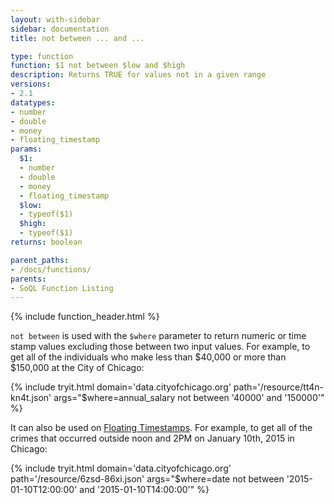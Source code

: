 ```yaml
---
layout: with-sidebar
sidebar: documentation
title: not between ... and ...

type: function
function: $1 not between $low and $high
description: Returns TRUE for values not in a given range
versions:
- 2.1
datatypes:
- number
- double
- money
- floating_timestamp
params:
  $1:
  - number
  - double
  - money
  - floating_timestamp
  $low:
  - typeof($1)
  $high:
  - typeof($1)
returns: boolean

parent_paths: 
- /docs/functions/
parents: 
- SoQL Function Listing 
---
```


{% include function_header.html %}

`not between` is used with the `$where` parameter to return numeric or time stamp values excluding those between two input values. For example, to get all of the individuals who make less than $40,000 or more than $150,000 at the City of Chicago:

{% include tryit.html domain='data.cityofchicago.org' path='/resource/tt4n-kn4t.json' args="$where=annual_salary not between '40000' and '150000'" %}

It can also be used on [Floating Timestamps](/docs/datatypes/floating_timestamp.html). For example, to get all of the crimes that occurred outside noon and 2PM on January 10th, 2015 in Chicago:

{% include tryit.html domain='data.cityofchicago.org' path='/resource/6zsd-86xi.json' args="$where=date not between '2015-01-10T12:00:00' and '2015-01-10T14:00:00'" %}
